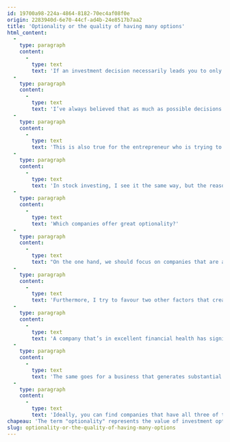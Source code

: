 ```yaml
---
id: 19700a98-224a-4864-8182-70ec4af08f0e
origin: 2283940d-6e70-44cf-ad4b-24e8517b7aa2
title: 'Optionality or the quality of having many options'
html_content:
  -
    type: paragraph
    content:
      -
        type: text
        text: 'If an investment decision necessarily leads you to only one option, that decision doesn’t have optionality. The best decisions open many doors - they have great optionality and are usually the ones that create the most value. In the investment world, these are also decisions that lead to the best results.'
  -
    type: paragraph
    content:
      -
        type: text
        text: 'I’ve always believed that as much as possible decisions should be made that increase optionality. This is true in life as it is in investing. For example, a student who is wondering what field to study during a bachelor’s degree should consider the optionality of the decision. If unsure of the field in which to study, in my opinion, the one to choose should be the one which will give the greatest "optionality", the one which opens the most doors for a future career or for a possible master''s degree.'
  -
    type: paragraph
    content:
      -
        type: text
        text: 'This is also true for the entrepreneur who is trying to develop a new product. On the one hand, he wants to focus his efforts on a single product aimed at a niche market. At the same time, he’ll want the features he adds to this product to open up a larger market for him, or even allow him to access related markets.'
  -
    type: paragraph
    content:
      -
        type: text
        text: 'In stock investing, I see it the same way, but the reasoning is a little different. In my opinion, we must try to find the company stocks that offer the greatest optionality. But in this case, the optionality belongs to the company and not to the investor, although the investor could well benefit greatly if the company makes the right investment decisions in the future.'
  -
    type: paragraph
    content:
      -
        type: text
        text: 'Which companies offer great optionality?'
  -
    type: paragraph
    content:
      -
        type: text
        text: "On the one hand, we should focus on companies that are active in growth sectors and offer attractive long-term growth opportunities. Maybe it's because their industry is naturally growing. Or maybe it's because a company has the opportunity to grow by acquisition in a fragmented industry. Investors who panned on Couche-Tard stock 20 years ago may have underestimated the value of the company's optionality, especially the possibility that it would make acquisitions that could create value for its shareholders in a sector which is nevertheless showing modest growth. We mustn’t forget another source of optionality for Couche-Tard: its network of convenience stores, which focuses above all on proximity to consumers, is able to offer a wide range of products and services. On the other hand, we shouldn’t invest in companies whose sector is in decline or which could eventually disappear."
  -
    type: paragraph
    content:
      -
        type: text
        text: 'Furthermore, I try to favour two other factors that create optionality for a business, which I believe are largely overlooked by investors: a very strong balance sheet and the ability to generate significant free cash flow. While so many investors focus their attention on growing corporate income and profits, they simply ignore the balance sheet and free cash flow.'
  -
    type: paragraph
    content:
      -
        type: text
        text: 'A company that’s in excellent financial health has significantly more options for creating shareholder value than one that makes full use of debt to fund its operations. A company with a lot of cash on hand and little debt can afford to consider all kinds of alternative options that are not generally available to other companies: buy back its own shares, pay a special dividend, make an acquisition, or invest more in its own activities in order to boost its long-term growth.'
  -
    type: paragraph
    content:
      -
        type: text
        text: 'The same goes for a business that generates substantial free cash flow. Such a company also enjoys great "optionality" since it can use the free cash flow to create as much value as possible for its shareholders.'
  -
    type: paragraph
    content:
      -
        type: text
        text: 'Ideally, you can find companies that have all three of these factors: a good industry that offers long-term growth opportunities, a great balance sheet, and the ability to generate significant free cash flow. That’s a good way for the investor to profit from the "optionality".'
chapeau: 'The term "optionality" represents the value of investment options that arise after making an initial investment. In the investment world, personal or corporate optionality is the sum of the values of all the options created by a decision.'
slug: optionality-or-the-quality-of-having-many-options
---
```

